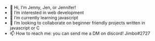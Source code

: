 - 👋 Hi, I’m Jenny, Jen, or Jennifer!
- 👀 I’m interested in web development
- 🌱 I’m currently learning javascript
- 💞️ I’m looking to collaborate on beginner friendly projects written in javascript or C
- 📫 How to reach me: you can send me a DM on discord! Jimbo#2727

<!---
DonkeyFeet00/DonkeyFeet00 is a ✨ special ✨ repository because its `README.md` (this file) appears on your GitHub profile.
You can click the Preview link to take a look at your changes.
--->
